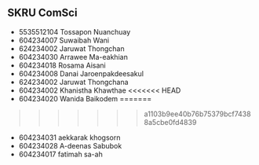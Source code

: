 ## SKRU ComSci
- 5535512104 Tossapon Nuanchuay
- 604234007 Suwaibah Wani
- 624234002 Jaruwat Thongchan
- 604234030 Arrawee Ma-eakhian
- 604234018 Rosama Aisani
- 604234008  Danai Jaroenpakdeesakul
- 624234002 Jaruwat Thongchana
- 604234002 Khanistha Khawthae
<<<<<<< HEAD
- 604234020 Wanida Baikodem
=======
>>>>>>> a1103b9ee40b76b75379bcf74388a5cbe0fd4839
- 604234031 aekkarak khogsorn
- 604234028 A-deenas Sabubok
- 604234017 fatimah sa-ah


